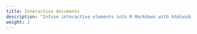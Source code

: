 ```yaml
---
title: Interactive documents
description: "Infuse interactive elements into R Markdown with htmlwidgets or the shiny package."
weight: 2
---
```



